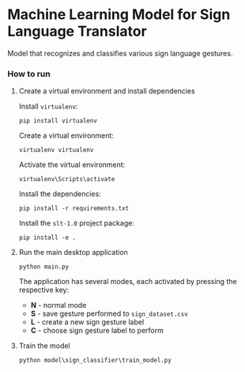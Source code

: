 # Machine Learning Model for Sign Language Translator

Model that recognizes and classifies various sign language gestures.

### How to run

1. Create a virtual environment and install dependencies

    Install `virtualenv`:
    ```
    pip install virtualenv
    ```

    Create a virtual environment:
    ```
    virtualenv virtualenv
    ```

    Activate the virtual environment:
    ```
    virtualenv\Scripts\activate
    ```
    
    Install the dependencies:
    ```
    pip install -r requirements.txt
    ```
   
    Install the `slt-1.0` project package:
    ```
    pip install -e .
    ```
   
2. Run the main desktop application

    ```
    python main.py
    ```
    The application has several modes, each activated by pressing the respective key:
    - **N** - normal mode
    - **S** - save gesture performed to `sign_dataset.csv`
    - **L** - create a new sign gesture label
    - **C** - choose sign gesture label to perform

3. Train the model
    
    ```
    python model\sign_classifier\train_model.py
    ```